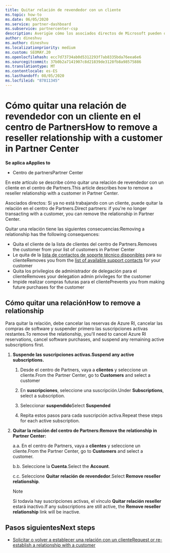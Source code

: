 ```yaml
---
title: Quitar relación de revendedor con un cliente
ms.topic: how-to
ms.date: 06/05/2020
ms.service: partner-dashboard
ms.subservice: partnercenter-csp
description: Averigüe cómo los asociados directos de Microsoft pueden quitar clientes de su lista, quitar privilegios de administrador delegados y dejar de ofrecer soporte técnico o comprar para un cliente.
author: dineshvu
ms.author: dineshvu
ms.localizationpriority: medium
ms.custom: SEOMAY.20
ms.openlocfilehash: ecc7d73734ab0d5312293f7ab8335bda76eea6e6
ms.sourcegitcommit: 37b0b2a7141907c8d21839de3128fb8a98575886
ms.translationtype: MT
ms.contentlocale: es-ES
ms.lasthandoff: 08/05/2020
ms.locfileid: "87811345"
---
```

# <a name="how-to-remove-a-reseller-relationship-with-a-customer-in-partner-center"></a><span data-ttu-id="740f0-103">Cómo quitar una relación de revendedor con un cliente en el centro de Partners</span><span class="sxs-lookup"><span data-stu-id="740f0-103">How to remove a reseller relationship with a customer in Partner Center</span></span>

<span data-ttu-id="740f0-104">**Se aplica a**</span><span class="sxs-lookup"><span data-stu-id="740f0-104">**Applies to**</span></span>

- <span data-ttu-id="740f0-105">Centro de partners</span><span class="sxs-lookup"><span data-stu-id="740f0-105">Partner Center</span></span>

<span data-ttu-id="740f0-106">En este artículo se describe cómo quitar una relación de revendedor con un cliente en el centro de Partners.</span><span class="sxs-lookup"><span data-stu-id="740f0-106">This article describes how to remove a reseller relationship with a customer in Partner Center.</span></span>

<span data-ttu-id="740f0-107">Asociados directos: Si ya no está trabajando con un cliente, puede quitar la relación en el centro de Partners.</span><span class="sxs-lookup"><span data-stu-id="740f0-107">Direct partners: if you're no longer transacting with a customer, you can remove the relationship in Partner Center.</span></span>

<span data-ttu-id="740f0-108">Quitar una relación tiene las siguientes consecuencias:</span><span class="sxs-lookup"><span data-stu-id="740f0-108">Removing a relationship has the following consequences:</span></span>

- <span data-ttu-id="740f0-109">Quita el cliente de la lista de clientes del centro de Partners.</span><span class="sxs-lookup"><span data-stu-id="740f0-109">Removes the customer from your list of customers in Partner Center</span></span>
- <span data-ttu-id="740f0-110">Le quita de la [lista de contactos de soporte técnico disponibles](assign-support-contacts.md) para su cliente</span><span class="sxs-lookup"><span data-stu-id="740f0-110">Removes you from the [list of available support contacts](assign-support-contacts.md) for your customer</span></span>
- <span data-ttu-id="740f0-111">Quita los privilegios de administrador de delegación para el cliente</span><span class="sxs-lookup"><span data-stu-id="740f0-111">Removes your delegation admin privileges for the customer</span></span>
- <span data-ttu-id="740f0-112">Impide realizar compras futuras para el cliente</span><span class="sxs-lookup"><span data-stu-id="740f0-112">Prevents you from making future purchases for the customer</span></span>

## <a name="how-to-remove-a-relationship"></a><span data-ttu-id="740f0-113">Cómo quitar una relación</span><span class="sxs-lookup"><span data-stu-id="740f0-113">How to remove a relationship</span></span>

<span data-ttu-id="740f0-114">Para quitar la relación, debe cancelar las reservas de Azure RI, cancelar las compras de software y suspender primero las suscripciones activas restantes.</span><span class="sxs-lookup"><span data-stu-id="740f0-114">To remove the relationship, you'll need to cancel Azure RI reservations, cancel software purchases, and suspend any remaining active subscriptions first.</span></span>

1. <span data-ttu-id="740f0-115">**Suspende las suscripciones activas.**</span><span class="sxs-lookup"><span data-stu-id="740f0-115">**Suspend any active subscriptions.**</span></span>

   1. <span data-ttu-id="740f0-116">Desde el centro de Partners, vaya a **clientes** y seleccione un cliente.</span><span class="sxs-lookup"><span data-stu-id="740f0-116">From the Partner Center, go to **Customers** and select a customer</span></span>

   2. <span data-ttu-id="740f0-117">En **suscripciones**, seleccione una suscripción.</span><span class="sxs-lookup"><span data-stu-id="740f0-117">Under **Subscriptions**, select a subscription.</span></span>

   3. <span data-ttu-id="740f0-118">Seleccionar **suspendido**</span><span class="sxs-lookup"><span data-stu-id="740f0-118">Select **Suspended**</span></span>

   4. <span data-ttu-id="740f0-119">Repita estos pasos para cada suscripción activa.</span><span class="sxs-lookup"><span data-stu-id="740f0-119">Repeat these steps for each active subscription.</span></span>

2. <span data-ttu-id="740f0-120">**Quitar la relación del centro de Partners:**</span><span class="sxs-lookup"><span data-stu-id="740f0-120">**Remove the relationship in Partner Center:**</span></span>

   <span data-ttu-id="740f0-121">a.</span><span class="sxs-lookup"><span data-stu-id="740f0-121">a.</span></span> <span data-ttu-id="740f0-122">En el centro de Partners, vaya a **clientes** y seleccione un cliente.</span><span class="sxs-lookup"><span data-stu-id="740f0-122">From the Partner Center, go to **Customers** and select a customer.</span></span>

   <span data-ttu-id="740f0-123">b.</span><span class="sxs-lookup"><span data-stu-id="740f0-123">b.</span></span> <span data-ttu-id="740f0-124">Seleccione la **Cuenta**.</span><span class="sxs-lookup"><span data-stu-id="740f0-124">Select the **Account**.</span></span>

   <span data-ttu-id="740f0-125">c.</span><span class="sxs-lookup"><span data-stu-id="740f0-125">c.</span></span> <span data-ttu-id="740f0-126">Seleccione **Quitar relación de revendedor**.</span><span class="sxs-lookup"><span data-stu-id="740f0-126">Select **Remove reseller relationship**.</span></span>

   > [!NOTE]
   > <span data-ttu-id="740f0-127">Si todavía hay suscripciones activas, el vínculo **Quitar relación reseller** estará inactivo.</span><span class="sxs-lookup"><span data-stu-id="740f0-127">If any subscriptions are still active, the **Remove reseller relationship** link will be inactive.</span></span>

## <a name="next-steps"></a><span data-ttu-id="740f0-128">Pasos siguientes</span><span class="sxs-lookup"><span data-stu-id="740f0-128">Next steps</span></span>

- [<span data-ttu-id="740f0-129">Solicitar o volver a establecer una relación con un cliente</span><span class="sxs-lookup"><span data-stu-id="740f0-129">Request or re-establish a relationship with a customer</span></span>](request-a-relationship-with-a-customer.md)
